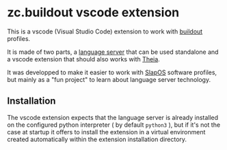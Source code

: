 # zc.buildout vscode extension

This is a vscode (Visual Studio Code) extension to work with [buildout](http://docs.buildout.org/en/latest/) profiles.

It is made of two parts, a [language server](./server/README.md) that can be used standalone and a vscode extension that should also works with [Theia](https://github.com/eclipse-theia/theia).

It was developped to make it easier to work with [SlapOS](https://slapos.nexedi.com/) software profiles, but mainly as a "fun project" to learn about language server technology.

## Installation

The vscode extension expects that the language server is already installed on the configured python interpreter ( by default `python3` ), but if it's not the case at startup it offers to install the extension in a virtual environment created automatically within the extension installation directory.
